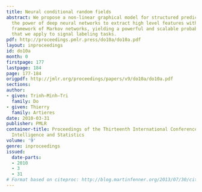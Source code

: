 ```yaml
---
title: Neural conditional random fields
abstract: We propose a non-linear graphical model for structured prediction. It combines
  the power of deep neural networks to extract high level features with the graphical
  framework of Markov networks, yielding a powerful and scalable probabilistic model
  that we apply to signal labeling tasks.
pdf: http://proceedings.pmlr.press/do10a/do10a.pdf
layout: inproceedings
id: do10a
month: 0
firstpage: 177
lastpage: 184
page: 177-184
origpdf: http://jmlr.org/proceedings/papers/v9/do10a/do10a.pdf
sections: 
author:
- given: Trinh–Minh–Tri
  family: Do
- given: Thierry
  family: Artieres
date: 2010-03-31
publisher: PMLR
container-title: Proceedings of the Thirteenth International Conference on Artificial
  Intelligence and Statistics
volume: '9'
genre: inproceedings
issued:
  date-parts:
  - 2010
  - 3
  - 31
# Format based on citeproc: http://blog.martinfenner.org/2013/07/30/citeproc-yaml-for-bibliographies/
---
```

